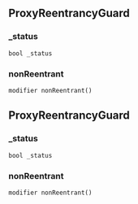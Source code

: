 ## ProxyReentrancyGuard








### _status

```solidity
bool _status
```







### nonReentrant

```solidity
modifier nonReentrant()
```







## ProxyReentrancyGuard








### _status

```solidity
bool _status
```







### nonReentrant

```solidity
modifier nonReentrant()
```







